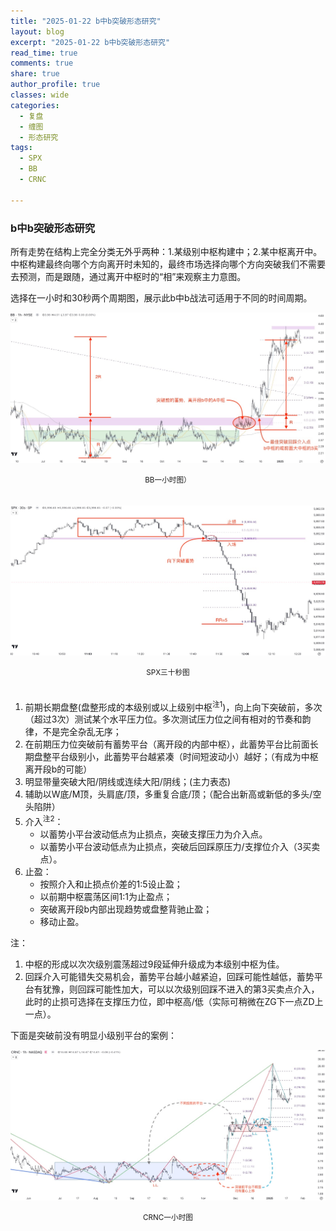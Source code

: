 ```yaml
---
title: "2025-01-22 b中b突破形态研究"
layout: blog
excerpt: "2025-01-22 b中b突破形态研究"
read_time: true
comments: true
share: true
author_profile: true
classes: wide
categories:
  - 复盘
  - 缠图
  - 形态研究
tags:
  - SPX
  - BB
  - CRNC

---
```


### b中b突破形态研究

所有走势在结构上完全分类无外乎两种：1.某级别中枢构建中；2.某中枢离开中。
中枢构建最终向哪个方向离开时未知的，最终市场选择向哪个方向突破我们不需要去预测，而是跟随，通过离开中枢时的“相”来观察主力意图。

选择在一小时和30秒两个周期图，展示此b中b战法可适用于不同的时间周期。

![BB](/assets/images/2025/突破形态研究-BB20250121.jpeg)
<small><center>BB一小时图）</center></small>　

![SPX](/assets/images/2025/突破形态研究-SPX20250121.jpeg)
<small><center>SPX三十秒图</center></small>　

1. 前期长期盘整(盘整形成的本级别或以上级别中枢<sup>注1</sup>)，向上向下突破前，多次（超过3次）测试某个水平压力位。多次测试压力位之间有相对的节奏和韵律，不是完全杂乱无序；
1. 在前期压力位突破前有蓄势平台（离开段的内部中枢），此蓄势平台比前面长期盘整平台级别小，此蓄势平台越紧凑（时间短波动小）越好；（有成为中枢离开段b的可能）
1. 明显带量突破大阳/阴线或连续大阳/阴线；(主力表态)
1. 辅助以W底/M顶，头肩底/顶，多重复合底/顶；（配合出新高或新低的多头/空头陷阱）
1. 介入<sup>注2</sup>：
    * 以蓄势小平台波动低点为止损点，突破支撑压力为介入点。
    * 以蓄势小平台波动低点为止损点，突破后回踩原压力/支撑位介入（3买卖点）。
1. 止盈：
    * 按照介入和止损点价差的1:5设止盈；
    * 以前期中枢震荡区间1:1为止盈点；
    * 突破离开段b内部出现趋势或盘整背驰止盈；
    * 移动止盈。

注：
1. 中枢的形成以次次级别震荡超过9段延伸升级成为本级别中枢为佳。
1. 回踩介入可能错失交易机会，蓄势平台越小越紧迫，回踩可能性越低，蓄势平台有犹豫，则回踩可能性加大，可以以次级别回踩不进入的第3买卖点介入，此时的止损可选择在支撑压力位，即中枢高/低（实际可稍微在ZG下一点ZD上一点）。

下面是突破前没有明显小级别平台的案例：

![CRNC](/assets/images/2025/突破形态研究-CRNC20250122.jpeg)
<small><center>CRNC一小时图</center></small>　